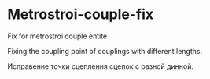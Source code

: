 # Metrostroi-couple-fix
Fix for metrostroi couple entite

Fixing the coupling point of couplings with different lengths.

Исправение точки сцепления сцепок с разной динной.
